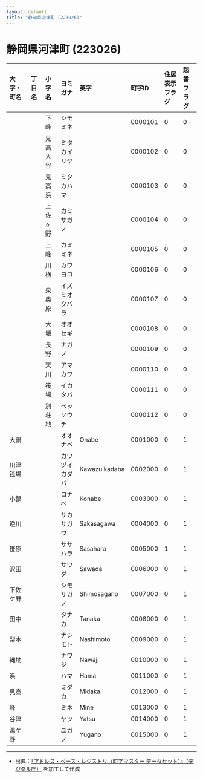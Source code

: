 ```yaml
---
layout: default
title: "静岡県河津町 (223026)"
---
```


# 静岡県河津町 (223026)

| 大字・町名 | 丁目名 | 小字名 | ヨミガナ | 英字 | 町字ID | 住居表示フラグ | 起番フラグ |
|:---|:---|:---|:---|:---|:---|:---|:---|
|  |  | 下峰 | シモミネ |  | 0000101 | 0 | 0 |
|  |  | 見高入谷 | ミタカイリヤ |  | 0000102 | 0 | 0 |
|  |  | 見高浜 | ミタカハマ |  | 0000103 | 0 | 0 |
|  |  | 上佐ヶ野 | カミサガノ |  | 0000104 | 0 | 0 |
|  |  | 上峰 | カミミネ |  | 0000105 | 0 | 0 |
|  |  | 川横 | カワヨコ |  | 0000106 | 0 | 0 |
|  |  | 泉奥原 | イズミオクバラ |  | 0000107 | 0 | 0 |
|  |  | 大堰 | オオセギ |  | 0000108 | 0 | 0 |
|  |  | 長野 | ナガノ |  | 0000109 | 0 | 0 |
|  |  | 天川 | アマカワ |  | 0000110 | 0 | 0 |
|  |  | 筏場 | イカタバ |  | 0000111 | 0 | 0 |
|  |  | 別荘地 | ベッソウチ |  | 0000112 | 0 | 0 |
| 大鍋 |  |  | オオナベ | Onabe | 0001000 | 0 | 1 |
| 川津筏場 |  |  | カワヅイカダバ | Kawazuikadaba | 0002000 | 0 | 1 |
| 小鍋 |  |  | コナベ | Konabe | 0003000 | 0 | 1 |
| 逆川 |  |  | サカサガワ | Sakasagawa | 0004000 | 0 | 1 |
| 笹原 |  |  | ササハラ | Sasahara | 0005000 | 1 | 1 |
| 沢田 |  |  | サワダ | Sawada | 0006000 | 0 | 1 |
| 下佐ケ野 |  |  | シモサガノ | Shimosagano | 0007000 | 0 | 1 |
| 田中 |  |  | タナカ | Tanaka | 0008000 | 0 | 1 |
| 梨本 |  |  | ナシモト | Nashimoto | 0009000 | 0 | 1 |
| 縄地 |  |  | ナワジ | Nawaji | 0010000 | 0 | 1 |
| 浜 |  |  | ハマ | Hama | 0011000 | 0 | 1 |
| 見高 |  |  | ミダカ | Midaka | 0012000 | 0 | 1 |
| 峰 |  |  | ミネ | Mine | 0013000 | 0 | 1 |
| 谷津 |  |  | ヤツ | Yatsu | 0014000 | 0 | 1 |
| 湯ケ野 |  |  | ユガノ | Yugano | 0015000 | 0 | 1 |

---

- 出典：[「アドレス・ベース・レジストリ（町字マスター データセット）』（デジタル庁）](https://www.digital.go.jp/policies/base_registry_address/) を加工して作成